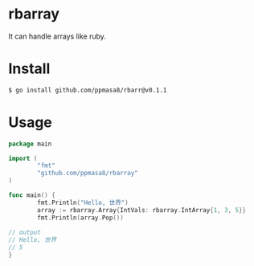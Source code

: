 # rbarray
It can handle arrays like ruby.

# Install
```zsh
$ go install github.com/ppmasa8/rbarr@v0.1.1
```

# Usage
```go
package main

import (
        "fmt"
        "github.com/ppmasa8/rbarray"
)

func main() {
        fmt.Println("Hello, 世界")
        array := rbarray.Array{IntVals: rbarray.IntArray{1, 3, 5}}
        fmt.Println(array.Pop())
        
// output
// Hello, 世界
// 5
}
```
